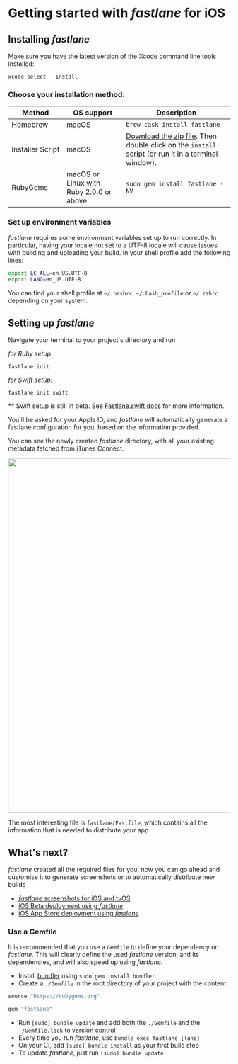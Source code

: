 # Getting started with _fastlane_ for iOS

## Installing _fastlane_
Make sure you have the latest version of the Xcode command line tools installed:

```no-highlight
xcode-select --install
```

### Choose your installation method:

| Method                     | OS support                              | Description                                                                                                                           |
|----------------------------|-----------------------------------------|---------------------------------------------------------------------------------------------------------------------------------------|
| [Homebrew](http://brew.sh) | macOS                                   | `brew cask install fastlane`                                                                                                          |
| Installer Script           | macOS                                   | [Download the zip file](https://download.fastlane.tools). Then double click on the `install` script (or run it in a terminal window). |
| RubyGems                   | macOS or Linux with Ruby 2.0.0 or above | `sudo gem install fastlane -NV`                                                                                                       |

### Set up environment variables

_fastlane_ requires some environment variables set up to run correctly. In particular, having your locale not set to a UTF-8 locale will cause issues with building and uploading your build. In your shell profile add the following lines:

```sh
export LC_ALL=en_US.UTF-8
export LANG=en_US.UTF-8
```

You can find your shell profile at `~/.bashrc`, `~/.bash_profile` or `~/.zshrc` depending on your system. 

## Setting up _fastlane_

Navigate your terminal to your project's directory and run

_for Ruby setup_:

```no-highlight
fastlane init
```

_for Swift setup:_

```
fastlane init swift
```

** Swift setup is still in beta. See [Fastlane.swift docs](https://docs.fastlane.tools/getting-started/ios/fastlane-swift/) for more information.

You'll be asked for your Apple ID, and _fastlane_ will automatically generate a fastlane configuration for you, based on the information provided.

You can see the newly created _fastlane_ directory, with all your existing metadata fetched from iTunes Connect.

<img src="/img/getting-started/ios/fastlane-init.png" width="800" />

The most interesting file is `fastlane/Fastfile`, which contains all the information that is needed to distribute your app.

## What's next?

_fastlane_ created all the required files for you, now you can go ahead and customise it to generate screenshots or to automatically distribute new builds

- [_fastlane_ screenshots for iOS and tvOS](screenshots.md)
- [iOS Beta deployment using _fastlane_](beta-deployment.md)
- [iOS App Store deployment using _fastlane_](appstore-deployment.md)

### Use a Gemfile

It is recommended that you use a `Gemfile` to define your dependency on _fastlane_. This will clearly define the used _fastlane_ version, and its dependencies, and will also speed up using _fastlane_.

- Install [bundler](https://bundler.io/) using `sudo gem install bundler`
- Create a `./Gemfile` in the root directory of your project with the content
```ruby
source "https://rubygems.org"

gem "fastlane"
```
- Run `[sudo] bundle update` and add both the `./Gemfile` and the `./Gemfile.lock` to version control
- Every time you run _fastlane_, use `bundle exec fastlane [lane]`
- On your CI, add `[sudo] bundle install` as your first build step
- To update _fastlane_, just run `[sudo] bundle update`
